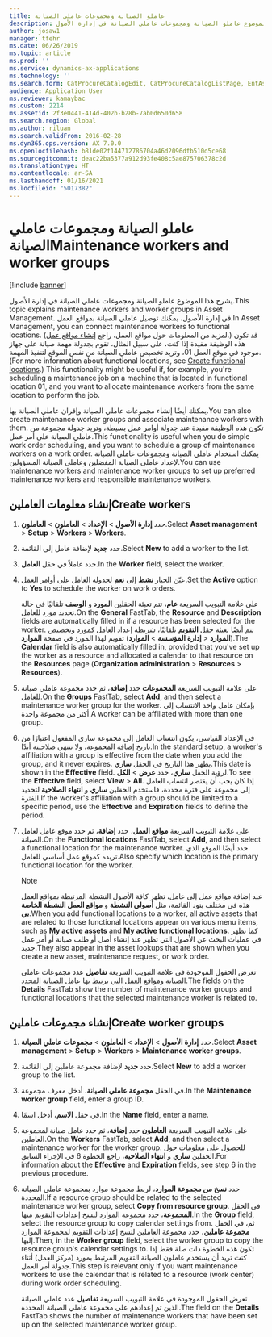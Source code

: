 ```yaml
---
title: عاملو الصيانة ومجموعات عاملي الصيانة
description: يشرح هذا الموضوع عاملو الصيانة ومجموعات عاملي الصيانة في إدارة الأصول.
author: josaw1
manager: tfehr
ms.date: 06/26/2019
ms.topic: article
ms.prod: ''
ms.service: dynamics-ax-applications
ms.technology: ''
ms.search.form: CatProcureCatalogEdit, CatProcureCatalogListPage, EntAssetWorkerGroupCopyFromResourceGroup, EntAssetWorkerGroup
audience: Application User
ms.reviewer: kamaybac
ms.custom: 2214
ms.assetid: 2f3e0441-414d-402b-b28b-7ab0d650d658
ms.search.region: Global
ms.author: riluan
ms.search.validFrom: 2016-02-28
ms.dyn365.ops.version: AX 7.0.0
ms.openlocfilehash: b81de02f144712786704a46d2096dfb510d5ce68
ms.sourcegitcommit: deac22ba5377a912d93fe408c5ae875706378c2d
ms.translationtype: HT
ms.contentlocale: ar-SA
ms.lasthandoff: 01/16/2021
ms.locfileid: "5017382"
---
```

# <a name="maintenance-workers-and-worker-groups"></a><span data-ttu-id="d4a08-103">عاملو الصيانة ومجموعات عاملي الصيانة</span><span class="sxs-lookup"><span data-stu-id="d4a08-103">Maintenance workers and worker groups</span></span>

[!include [banner](../../includes/banner.md)]

 

<span data-ttu-id="d4a08-104">يشرح هذا الموضوع عاملو الصيانة ومجموعات عاملي الصيانة في إدارة الأصول.</span><span class="sxs-lookup"><span data-stu-id="d4a08-104">This topic explains maintenance workers and worker groups in Asset Management.</span></span> <span data-ttu-id="d4a08-105">في إدارة الأصول، يمكنك توصيل عاملي الصيانة بمواقع العمل.</span><span class="sxs-lookup"><span data-stu-id="d4a08-105">In Asset Management, you can connect maintenance workers to functional locations.</span></span> <span data-ttu-id="d4a08-106">(لمزيد من المعلومات حول مواقع العمل، راجع [إنشاء مواقع عمل‬](../functional-locations/create-functional-locations.md).) قد تكون هذه الوظيفة مفيدة إذا كنت، على سبيل المثال، تقوم بجدولة مهمة صيانة على جهاز موجود في موقع العمل 01، وتريد تخصيص عاملي الصيانة من نفس الموقع لتنفيذ المهمة.</span><span class="sxs-lookup"><span data-stu-id="d4a08-106">(For more information about functional locations, see [Create functional locations](../functional-locations/create-functional-locations.md).) This functionality might be useful if, for example, you're scheduling a maintenance job on a machine that is located in functional location 01, and you want to allocate maintenance workers from the same location to perform the job.</span></span>

<span data-ttu-id="d4a08-107">يمكنك أيضًا إنشاء مجموعات عاملي الصيانة وإقران عاملي الصيانة بها.</span><span class="sxs-lookup"><span data-stu-id="d4a08-107">You can also create maintenance worker groups and associate maintenance workers with them.</span></span> <span data-ttu-id="d4a08-108">تكون هذه الوظيفة مفيدة عند جدولة أوامر عمل بسيطة، وتريد جدولة مجموعة من عاملي الصيانة على أمر عمل.</span><span class="sxs-lookup"><span data-stu-id="d4a08-108">This functionality is useful when you do simple work order scheduling, and you want to schedule a group of maintenance workers on a work order.</span></span> <span data-ttu-id="d4a08-109">يمكنك استخدام عاملي الصيانة ومجموعات عاملي الصيانة لإعداد عاملي الصيانة المفضلين وعاملي الصيانة المسؤولين.</span><span class="sxs-lookup"><span data-stu-id="d4a08-109">You can use maintenance workers and maintenance worker groups to set up preferred maintenance workers and responsible maintenance workers.</span></span> 


## <a name="create-workers"></a><span data-ttu-id="d4a08-110">إنشاء معلومات العاملين</span><span class="sxs-lookup"><span data-stu-id="d4a08-110">Create workers</span></span>

1. <span data-ttu-id="d4a08-111">حدد **إدارة الأصول** \> **الإعداد** \> **العاملون** \> **العاملون**.</span><span class="sxs-lookup"><span data-stu-id="d4a08-111">Select **Asset management** \> **Setup** \> **Workers** \> **Workers**.</span></span>
2. <span data-ttu-id="d4a08-112">حدد **جديد** لإضافة عامل إلى القائمة.</span><span class="sxs-lookup"><span data-stu-id="d4a08-112">Select **New** to add a worker to the list.</span></span>
3. <span data-ttu-id="d4a08-113">حدد عاملاً في حقل **العامل**.</span><span class="sxs-lookup"><span data-stu-id="d4a08-113">In the **Worker** field, select the worker.</span></span>
4. <span data-ttu-id="d4a08-114">عيّن الخيار **نشط** إلى **نعم** لجدولة العامل على أوامر العمل.</span><span class="sxs-lookup"><span data-stu-id="d4a08-114">Set the **Active** option to **Yes** to schedule the worker on work orders.</span></span>

    <span data-ttu-id="d4a08-115">على علامة التبويب السريعة **عام**، تتم تعبئة الحقلين **المورد** و **الوصف** تلقائيًا في حالة تحديد مورد للعامل.</span><span class="sxs-lookup"><span data-stu-id="d4a08-115">On the **General** FastTab, the **Resource** and **Description** fields are automatically filled in if a resource has been selected for the worker.</span></span> <span data-ttu-id="d4a08-116">تتم أيضًا تعبئة حقل **التقويم** تلقائيًا، شريطة إعداد العامل كمورد وتخصيص تقويم لهذا المورد في صفحة **الموارد‏‎** (**إدارة المؤسسة‬** \> **الموارد‏‎‏‎** \> **الموارد‏‎‏‎**).</span><span class="sxs-lookup"><span data-stu-id="d4a08-116">The **Calendar** field is also automatically filled in, provided that you've set up the worker as a resource and allocated a calendar to that resource on the **Resources** page (**Organization administration** \> **Resources** \> **Resources**).</span></span>

5. <span data-ttu-id="d4a08-117">على علامة التبويب السريعة **المجموعات** حدد **إضافة**، ثم حدد مجموعة عاملي صيانة للعامل.</span><span class="sxs-lookup"><span data-stu-id="d4a08-117">On the **Groups** FastTab, select **Add**, and then select a maintenance worker group for the worker.</span></span> <span data-ttu-id="d4a08-118">بإمكان عامل واحد الانتساب إلى أكثر من مجموعة واحدة.</span><span class="sxs-lookup"><span data-stu-id="d4a08-118">A worker can be affiliated with more than one group.</span></span>
6. <span data-ttu-id="d4a08-119">في الإعداد القياسي، يكون انتساب العامل إلى مجموعة ساري المفعول اعتبارًا من تاريخ إضافة المجموعة، ولا تنتهي صلاحيته أبدًا.</span><span class="sxs-lookup"><span data-stu-id="d4a08-119">In the standard setup, a worker's affiliation with a group is effective from the date when you add the group, and it never expires.</span></span> <span data-ttu-id="d4a08-120">يظهر هذا التاريخ في الحقل **ساري**.</span><span class="sxs-lookup"><span data-stu-id="d4a08-120">This date is shown in the **Effective** field.</span></span> <span data-ttu-id="d4a08-121">لرؤية الحقل **ساري**، حدد **عرض** \> **الكل**.</span><span class="sxs-lookup"><span data-stu-id="d4a08-121">To see the **Effective** field, select **View** \> **All**.</span></span> <span data-ttu-id="d4a08-122">إذا كان يجب أن يقتصر انتساب العامل إلى مجموعة على فترة محددة، فاستخدم الحقلين **ساري** و **انتهاء الصلاحية** لتحديد الفترة.</span><span class="sxs-lookup"><span data-stu-id="d4a08-122">If the worker's affiliation with a group should be limited to a specific period, use the **Effective** and **Expiration** fields to define the period.</span></span>
7. <span data-ttu-id="d4a08-123">على علامة التبويب السريعة **مواقع العمل**، حدد **إضافة**، ثم حدد موقع عامل لعامل الصيانة.</span><span class="sxs-lookup"><span data-stu-id="d4a08-123">On the **Functional locations** FastTab, select **Add**, and then select a functional location for the maintenance worker.</span></span> <span data-ttu-id="d4a08-124">حدد أيضًا الموقع الذي تريده كموقع عمل أساسي للعامل.</span><span class="sxs-lookup"><span data-stu-id="d4a08-124">Also specify which location is the primary functional location for the worker.</span></span>

    > [!NOTE]
    > <span data-ttu-id="d4a08-125">عند إضافة مواقع عمل إلى عامل، تظهر كافة الأصول النشطة المرتبطة بمواقع العمل هذه في مختلف بنود القائمة، مثل **أصولي النشطة** و **مواقع العمل النشطة الخاصة بي**.</span><span class="sxs-lookup"><span data-stu-id="d4a08-125">When you add functional locations to a worker, all active assets that are related to those functional locations appear on various menu items, such as **My active assets** and **My active functional locations**.</span></span> <span data-ttu-id="d4a08-126">كما تظهر في عمليات البحث عن الأصول التي تظهر عند إنشاء أصل أو طلب صيانة أو أمر عمل جديد.</span><span class="sxs-lookup"><span data-stu-id="d4a08-126">They also appear in the asset lookups that are shown when you create a new asset, maintenance request, or work order.</span></span>

    <span data-ttu-id="d4a08-127">تعرض الحقول الموجودة في علامة التبويب السريعة **تفاصيل** عدد مجموعات عاملي الصيانة ومواقع العمل التي يرتبط بها عامل الصيانة المحدد.</span><span class="sxs-lookup"><span data-stu-id="d4a08-127">The fields on the **Details** FastTab show the number of maintenance worker groups and functional locations that the selected maintenance worker is related to.</span></span>

## <a name="create-worker-groups"></a><span data-ttu-id="d4a08-128">إنشاء مجموعات عاملين</span><span class="sxs-lookup"><span data-stu-id="d4a08-128">Create worker groups</span></span>

1. <span data-ttu-id="d4a08-129">حدد **إدارة الأصول** \> **الإعداد** \> **العاملون** \> **مجموعات عاملي الصيانة**.</span><span class="sxs-lookup"><span data-stu-id="d4a08-129">Select **Asset management** \> **Setup** \> **Workers** \> **Maintenance worker groups**.</span></span>
2. <span data-ttu-id="d4a08-130">حدد **جديد** لإضافة مجموعة عاملين إلى القائمة.</span><span class="sxs-lookup"><span data-stu-id="d4a08-130">Select **New** to add a worker group to the list.</span></span>
3. <span data-ttu-id="d4a08-131">في الحقل **مجموعة عاملي الصيانة**، أدخل معرف مجموعة.</span><span class="sxs-lookup"><span data-stu-id="d4a08-131">In the **Maintenance worker group** field, enter a group ID.</span></span>
4. <span data-ttu-id="d4a08-132">في حقل **الاسم**، أدخل اسمًا.</span><span class="sxs-lookup"><span data-stu-id="d4a08-132">In the **Name** field, enter a name.</span></span>
5. <span data-ttu-id="d4a08-133">على علامة التبويب السريعة **العاملون** حدد **إضافة**، ثم حدد عامل صيانة لمجموعة العاملين.</span><span class="sxs-lookup"><span data-stu-id="d4a08-133">On the **Workers** FastTab, select **Add**, and then select a maintenance worker for the worker group.</span></span> <span data-ttu-id="d4a08-134">للحصول على معلومات حول الحقلين **ساري** و **انتهاء الصلاحية**، راجع الخطوة 6 في الإجراء السابق.</span><span class="sxs-lookup"><span data-stu-id="d4a08-134">For information about the **Effective** and **Expiration** fields, see step 6 in the previous procedure.</span></span>
6. <span data-ttu-id="d4a08-135">حدد **نسخ من مجموعة الموارد**، لربط مجموعة موارد بمجموعة عاملي الصيانة المحددة.</span><span class="sxs-lookup"><span data-stu-id="d4a08-135">If a resource group should be related to the selected maintenance worker group, select **Copy from resource group**.</span></span> <span data-ttu-id="d4a08-136">في الحقل‏‎ **المجموعة**، حدد مجموعة الموارد لنسخ إعدادات التقويم منها.</span><span class="sxs-lookup"><span data-stu-id="d4a08-136">In the **Group** field, select the resource group to copy calendar settings from.</span></span> <span data-ttu-id="d4a08-137">ثم، في الحقل **مجموعة عاملين**، حدد مجموعة العاملين لنسخ إعدادات التقويم لمجموعة الموارد إليها.</span><span class="sxs-lookup"><span data-stu-id="d4a08-137">Then, in the **Worker group** field, select the worker group to copy the resource group's calendar settings to.</span></span> <span data-ttu-id="d4a08-138">تكون هذه الخطوة ذات صلة فقط إذا كنت تريد أن يستخدم عاملون الصيانة التقويم المرتبط بمورد (مركز العمل) أثناء جدولة أمر العمل.</span><span class="sxs-lookup"><span data-stu-id="d4a08-138">This step is relevant only if you want maintenance workers to use the calendar that is related to a resource (work center) during work order scheduling.</span></span>

    <span data-ttu-id="d4a08-139">تعرض الحقول الموجودة في علامة التبويب السريعة **تفاصيل** عدد عاملي الصيانة الذين تم إعدادهم على مجموعة عاملي الصيانة المحددة.</span><span class="sxs-lookup"><span data-stu-id="d4a08-139">The field on the **Details** FastTab shows the number of maintenance workers that have been set up on the selected maintenance worker group.</span></span>
